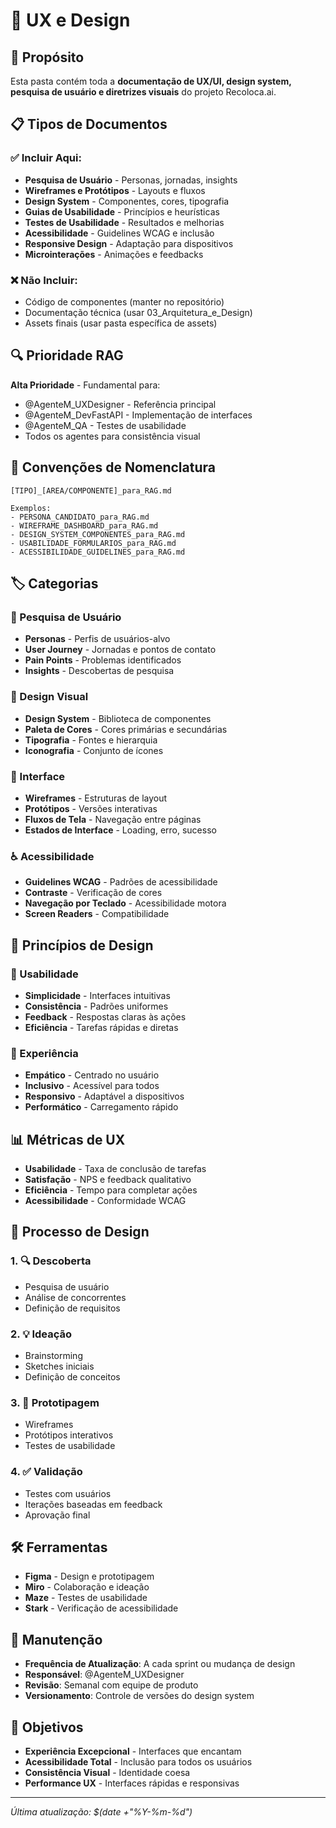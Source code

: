 # 🎨 UX e Design

## 🎯 Propósito

Esta pasta contém toda a **documentação de UX/UI, design system, pesquisa de usuário e diretrizes visuais** do projeto Recoloca.ai.

## 📋 Tipos de Documentos

### ✅ Incluir Aqui:
- **Pesquisa de Usuário** - Personas, jornadas, insights
- **Wireframes e Protótipos** - Layouts e fluxos
- **Design System** - Componentes, cores, tipografia
- **Guias de Usabilidade** - Princípios e heurísticas
- **Testes de Usabilidade** - Resultados e melhorias
- **Acessibilidade** - Guidelines WCAG e inclusão
- **Responsive Design** - Adaptação para dispositivos
- **Microinterações** - Animações e feedbacks

### ❌ Não Incluir:
- Código de componentes (manter no repositório)
- Documentação técnica (usar 03_Arquitetura_e_Design)
- Assets finais (usar pasta específica de assets)

## 🔍 Prioridade RAG

**Alta Prioridade** - Fundamental para:
- @AgenteM_UXDesigner - Referência principal
- @AgenteM_DevFastAPI - Implementação de interfaces
- @AgenteM_QA - Testes de usabilidade
- Todos os agentes para consistência visual

## 📝 Convenções de Nomenclatura

```
[TIPO]_[AREA/COMPONENTE]_para_RAG.md

Exemplos:
- PERSONA_CANDIDATO_para_RAG.md
- WIREFRAME_DASHBOARD_para_RAG.md
- DESIGN_SYSTEM_COMPONENTES_para_RAG.md
- USABILIDADE_FORMULARIOS_para_RAG.md
- ACESSIBILIDADE_GUIDELINES_para_RAG.md
```

## 🏷️ Categorias

### 👥 Pesquisa de Usuário
- **Personas** - Perfis de usuários-alvo
- **User Journey** - Jornadas e pontos de contato
- **Pain Points** - Problemas identificados
- **Insights** - Descobertas de pesquisa

### 🎨 Design Visual
- **Design System** - Biblioteca de componentes
- **Paleta de Cores** - Cores primárias e secundárias
- **Tipografia** - Fontes e hierarquia
- **Iconografia** - Conjunto de ícones

### 📱 Interface
- **Wireframes** - Estruturas de layout
- **Protótipos** - Versões interativas
- **Fluxos de Tela** - Navegação entre páginas
- **Estados de Interface** - Loading, erro, sucesso

### ♿ Acessibilidade
- **Guidelines WCAG** - Padrões de acessibilidade
- **Contraste** - Verificação de cores
- **Navegação por Teclado** - Acessibilidade motora
- **Screen Readers** - Compatibilidade

## 🎯 Princípios de Design

### 🎪 Usabilidade
- **Simplicidade** - Interfaces intuitivas
- **Consistência** - Padrões uniformes
- **Feedback** - Respostas claras às ações
- **Eficiência** - Tarefas rápidas e diretas

### 🌟 Experiência
- **Empático** - Centrado no usuário
- **Inclusivo** - Acessível para todos
- **Responsivo** - Adaptável a dispositivos
- **Performático** - Carregamento rápido

## 📊 Métricas de UX

- **Usabilidade** - Taxa de conclusão de tarefas
- **Satisfação** - NPS e feedback qualitativo
- **Eficiência** - Tempo para completar ações
- **Acessibilidade** - Conformidade WCAG

## 🔄 Processo de Design

### 1. 🔍 Descoberta
- Pesquisa de usuário
- Análise de concorrentes
- Definição de requisitos

### 2. 💡 Ideação
- Brainstorming
- Sketches iniciais
- Definição de conceitos

### 3. 🎨 Prototipagem
- Wireframes
- Protótipos interativos
- Testes de usabilidade

### 4. ✅ Validação
- Testes com usuários
- Iterações baseadas em feedback
- Aprovação final

## 🛠️ Ferramentas

- **Figma** - Design e prototipagem
- **Miro** - Colaboração e ideação
- **Maze** - Testes de usabilidade
- **Stark** - Verificação de acessibilidade

## 🔄 Manutenção

- **Frequência de Atualização**: A cada sprint ou mudança de design
- **Responsável**: @AgenteM_UXDesigner
- **Revisão**: Semanal com equipe de produto
- **Versionamento**: Controle de versões do design system

## 🎯 Objetivos

- **Experiência Excepcional** - Interfaces que encantam
- **Acessibilidade Total** - Inclusão para todos os usuários
- **Consistência Visual** - Identidade coesa
- **Performance UX** - Interfaces rápidas e responsivas

---

*Última atualização: $(date +"%Y-%m-%d")*